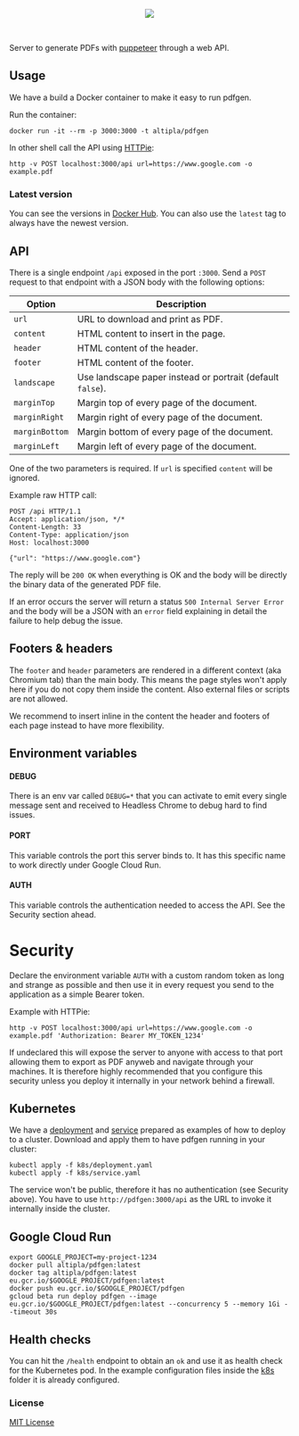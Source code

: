 
<p align="center">
  <img src="https://storage.googleapis.com/altipla-external-files/logos/pdfgen-v2.png">
</p>
<br>

Server to generate PDFs with [puppeteer](https://github.com/GoogleChrome/puppeteer) through a web API.


## Usage

We have a build a Docker container to make it easy to run pdfgen.

Run the container:

```shell
docker run -it --rm -p 3000:3000 -t altipla/pdfgen
```

In other shell call the API using [HTTPie](https://httpie.org/):

```shell
http -v POST localhost:3000/api url=https://www.google.com -o example.pdf
```


### Latest version

You can see the versions in [Docker Hub](https://hub.docker.com/r/altipla/pdfgen/tags/). You can also use the `latest` tag to always have the newest version.


## API

There is a single endpoint `/api` exposed in the port `:3000`. Send a `POST` request to that endpoint with a JSON body with the following options:

| Option | Description |
| ------ | ----------- |
| `url` | URL to download and print as PDF. |
| `content` | HTML content to insert in the page. |
| `header` | HTML content of the header. |
| `footer` | HTML content of the footer. |
| `landscape` | Use landscape paper instead or portrait (default `false`). |
| `marginTop` | Margin top of every page of the document. |
| `marginRight` | Margin right of every page of the document. |
| `marginBottom` | Margin bottom of every page of the document. |
| `marginLeft` | Margin left of every page of the document. |

One of the two parameters is required. If `url` is specified `content` will be ignored.

Example raw HTTP call:

```
POST /api HTTP/1.1
Accept: application/json, */*
Content-Length: 33
Content-Type: application/json
Host: localhost:3000

{"url": "https://www.google.com"}
```

The reply will be `200 OK` when everything is OK and the body will be directly the binary data of the generated PDF file.

If an error occurs the server will return a status `500 Internal Server Error` and the body will be a JSON with an `error` field explaining in detail the failure to help debug the issue.


## Footers & headers

The `footer` and `header` parameters are rendered in a different context (aka Chromium tab) than the main body. This means the page styles won't apply here if you do not copy them inside the content. Also external files or scripts are not allowed.

We recommend to insert inline in the content the header and footers of each page instead to have more flexibility.


## Environment variables

#### DEBUG
There is an env var called `DEBUG=*` that you can activate to emit every single message sent and received to Headless Chrome to debug hard to find issues.

#### PORT
This variable controls the port this server binds to. It has this specific name to work directly under Google Cloud Run.

#### AUTH
This variable controls the authentication needed to access the API. See the Security section ahead.


# Security

Declare the environment variable `AUTH` with a custom random token as long and strange as possible and then use it in every request you send to the application as a simple Bearer token.

Example with HTTPie:


```shell
http -v POST localhost:3000/api url=https://www.google.com -o example.pdf 'Authorization: Bearer MY_TOKEN_1234'
```

If undeclared this will expose the server to anyone with access to that port allowing them to export as PDF anyweb and navigate through your machines. It is therefore highly recommended that you configure this security unless you deploy it internally in your network behind a firewall.


## Kubernetes

We have a [deployment](k8s/deployment.yaml) and [service](k8s/service.yaml) prepared as examples of how to deploy to a cluster. Download and apply them to have pdfgen running in your cluster:

```
kubectl apply -f k8s/deployment.yaml
kubectl apply -f k8s/service.yaml
```

The service won't be public, therefore it has no authentication (see Security above). You have to use `http://pdfgen:3000/api` as the URL to invoke it internally inside the cluster.


## Google Cloud Run

```shell
export GOOGLE_PROJECT=my-project-1234
docker pull altipla/pdfgen:latest
docker tag altipla/pdfgen:latest eu.gcr.io/$GOOGLE_PROJECT/pdfgen:latest
docker push eu.gcr.io/$GOOGLE_PROJECT/pdfgen
gcloud beta run deploy pdfgen --image eu.gcr.io/$GOOGLE_PROJECT/pdfgen:latest --concurrency 5 --memory 1Gi --timeout 30s
```


## Health checks

You can hit the `/health` endpoint to obtain an `ok` and use it as health check for the Kubernetes pod. In the example configuration files inside the [k8s](k8s) folder it is already configured.


### License

[MIT License](LICENSE)
